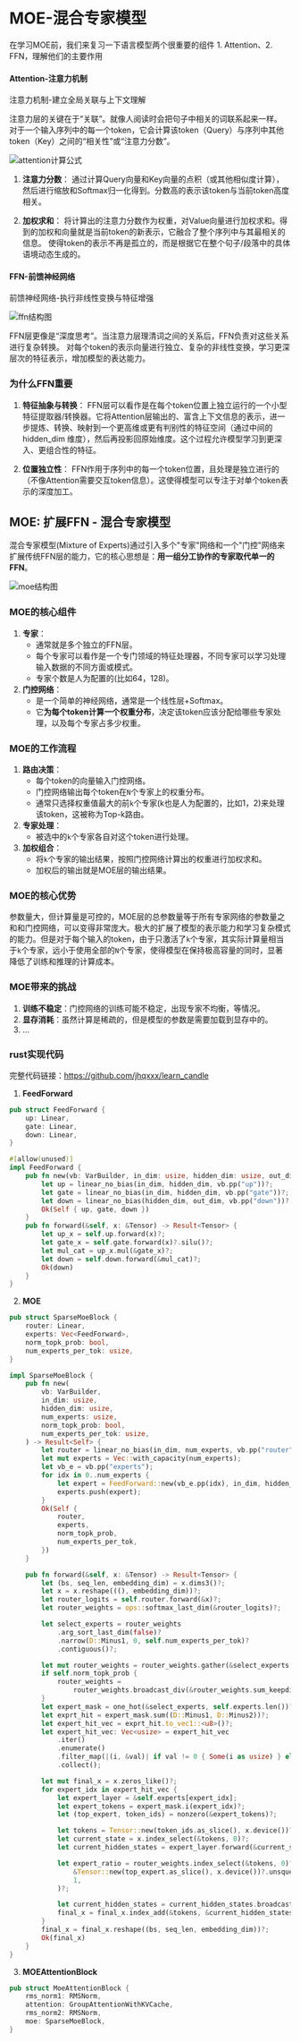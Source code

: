# MOE-混合专家模型
在学习MOE前，我们来复习一下语言模型两个很重要的组件 1. Attention、2. FFN，理解他们的主要作用

#### Attention-注意力机制
注意力机制-建立全局关联与上下文理解

注意力层的关键在于“关联”。就像人阅读时会把句子中相关的词联系起来一样。
对于一个输入序列中的每一个token，它会计算该token（Query）与序列中其他token（Key）之间的“相关性”或“注意力分数”。

![attention计算公式](images/attention.png)

1. **注意力分数**： 通过计算Query向量和Key向量的点积（或其他相似度计算），然后进行缩放和Softmax归一化得到。分数高的表示该token与当前token高度相关。

1. **加权求和**： 将计算出的注意力分数作为权重，对Value向量进行加权求和。得到的加权和向量就是当前token的新表示，它融合了整个序列中与其最相关的信息。
使得token的表示不再是孤立的，而是根据它在整个句子/段落中的具体语境动态生成的。

#### FFN-前馈神经网络
前馈神经网络-执行非线性变换与特征增强

![ffn结构图](images/ffn.png)

FFN层更像是“深度思考”。当注意力层理清词之间的关系后，FFN负责对这些关系进行复杂转换。
对每个token的表示向量进行独立、复杂的非线性变换，学习更深层次的特征表示，增加模型的表达能力。

### 为什么FFN重要
1. **特征抽象与转换**： FFN层可以看作是在每个token位置上独立运行的一个小型特征提取器/转换器。它将Attention层输出的、富含上下文信息的表示，进一步提炼、转换、映射到一个更高维或更有判别性的特征空间（通过中间的 hidden_dim 维度），然后再投影回原始维度。这个过程允许模型学习到更深入、更组合性的特征。

2. **位置独立性**： FFN作用于序列中的每一个token位置，且处理是独立进行的（不像Attention需要交互token信息）。这使得模型可以专注于对单个token表示的深度加工。

## MOE: 扩展FFN - 混合专家模型
混合专家模型(Mixture of Experts)通过引入多个"专家"网络和一个"门控"网络来扩展传统FFN层的能力，它的核心思想是：**用一组分工协作的专家取代单一的FFN**。

![moe结构图](images/moe.png)

### MOE的核心组件
1. **专家**：
    * 通常就是多个独立的FFN层。
    * 每个专家可以看作是一个专门领域的特征处理器，不同专家可以学习处理输入数据的不同方面或模式。
    * 专家个数是人为配置的(比如64，128)。
2. **门控网络**：
    * 是一个简单的神经网络，通常是一个线性层+Softmax。
    * 它**为每个token计算一个权重分布**，决定该token应该分配给哪些专家处理，以及每个专家占多少权重。

### MOE的工作流程
1. **路由决策**：
    * 每个token的向量输入门控网络。
    * 门控网络输出每个token在`N`个专家上的权重分布。
    * 通常只选择权重值最大的前`k`个专家(k也是人为配置的，比如1，2)来处理该token，这被称为Top-k路由。
2. **专家处理**：
    * 被选中的`k`个专家各自对这个token进行处理。
3. **加权组合**：
    * 将`k`个专家的输出结果，按照门控网络计算出的权重进行加权求和。
    * 加权后的输出就是MOE层的输出结果。

### MOE的核心优势
参数量大，但计算量是可控的，MOE层的总参数量等于所有专家网络的参数量之和和门控网络，可以变得非常庞大。极大的扩展了模型的表示能力和学习复杂模式的能力。但是对于每个输入的token，由于只激活了`k`个专家，其实际计算量相当于`k`个专家，远小于使用全部的`N`个专家，使得模型在保持极高容量的同时，显著降低了训练和推理的计算成本。

### MOE带来的挑战
1. **训练不稳定**：门控网络的训练可能不稳定，出现专家不均衡，等情况。
2. **显存消耗**：虽然计算是稀疏的，但是模型的参数是需要加载到显存中的。
3. ...

### rust实现代码
完整代码链接：https://github.com/jhqxxx/learn_candle
1. **FeedForward**
```rust
pub struct FeedForward {
    up: Linear,
    gate: Linear,
    down: Linear,
}

#[allow(unused)]
impl FeedForward {
    pub fn new(vb: VarBuilder, in_dim: usize, hidden_dim: usize, out_dim: usize) -> Result<Self> {
        let up = linear_no_bias(in_dim, hidden_dim, vb.pp("up"))?;
        let gate = linear_no_bias(in_dim, hidden_dim, vb.pp("gate"))?;
        let down = linear_no_bias(hidden_dim, out_dim, vb.pp("down"))?;
        Ok(Self { up, gate, down })
    }
    pub fn forward(&self, x: &Tensor) -> Result<Tensor> {
        let up_x = self.up.forward(x)?;
        let gate_x = self.gate.forward(x)?.silu()?;
        let mul_cat = up_x.mul(&gate_x)?;
        let down = self.down.forward(&mul_cat)?;
        Ok(down)
    }
}
```

2. **MOE**
```rust
pub struct SparseMoeBlock {
    router: Linear,
    experts: Vec<FeedForward>,
    norm_topk_prob: bool,
    num_experts_per_tok: usize,
}

impl SparseMoeBlock {
    pub fn new(
        vb: VarBuilder,
        in_dim: usize,
        hidden_dim: usize,
        num_experts: usize,
        norm_topk_prob: bool,
        num_experts_per_tok: usize,
    ) -> Result<Self> {
        let router = linear_no_bias(in_dim, num_experts, vb.pp("router"))?;
        let mut experts = Vec::with_capacity(num_experts);
        let vb_e = vb.pp("experts");
        for idx in 0..num_experts {
            let expert = FeedForward::new(vb_e.pp(idx), in_dim, hidden_dim, in_dim)?;
            experts.push(expert);
        }
        Ok(Self {
            router,
            experts,
            norm_topk_prob,
            num_experts_per_tok,
        })
    }

    pub fn forward(&self, x: &Tensor) -> Result<Tensor> {
        let (bs, seq_len, embedding_dim) = x.dims3()?;
        let x = x.reshape(((), embedding_dim))?;
        let router_logits = self.router.forward(&x)?;
        let router_weights = ops::softmax_last_dim(&router_logits)?;

        let select_experts = router_weights
            .arg_sort_last_dim(false)?
            .narrow(D::Minus1, 0, self.num_experts_per_tok)?
            .contiguous()?;

        let mut router_weights = router_weights.gather(&select_experts, D::Minus1)?;
        if self.norm_topk_prob {
            router_weights =
                router_weights.broadcast_div(&router_weights.sum_keepdim(D::Minus1)?)?;
        }
        let expert_mask = one_hot(&select_experts, self.experts.len())?.permute((2, 1, 0))?;
        let exprt_hit = expert_mask.sum((D::Minus1, D::Minus2))?;
        let expert_hit_vec = exprt_hit.to_vec1::<u8>()?;
        let expert_hit_vec: Vec<usize> = expert_hit_vec
            .iter()
            .enumerate()
            .filter_map(|(i, &val)| if val != 0 { Some(i as usize) } else { None })
            .collect();

        let mut final_x = x.zeros_like()?;
        for expert_idx in expert_hit_vec {
            let expert_layer = &self.experts[expert_idx];
            let expert_tokens = expert_mask.i(expert_idx)?;
            let (top_expert, token_ids) = nonzero(&expert_tokens)?;

            let tokens = Tensor::new(token_ids.as_slice(), x.device())?;
            let current_state = x.index_select(&tokens, 0)?;
            let current_hidden_states = expert_layer.forward(&current_state)?;

            let expert_ratio = router_weights.index_select(&tokens, 0)?.gather(
                &Tensor::new(top_expert.as_slice(), x.device())?.unsqueeze(D::Minus1)?,
                1,
            )?;

            let current_hidden_states = current_hidden_states.broadcast_mul(&expert_ratio)?;
            final_x = final_x.index_add(&tokens, &current_hidden_states, 0)?;
        }
        final_x = final_x.reshape((bs, seq_len, embedding_dim))?;
        Ok(final_x)
    }
}
```

3. **MOEAttentionBlock**
```rust
pub struct MoeAttentionBlock {
    rms_norm1: RMSNorm,
    attention: GroupAttentionWithKVCache,
    rms_norm2: RMSNorm,
    moe: SparseMoeBlock,
}
```